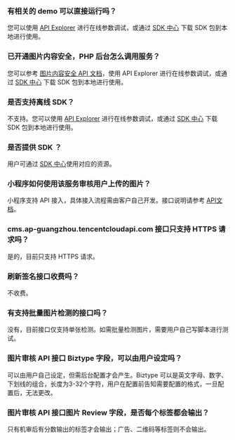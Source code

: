 ### 有相关的 demo 可以直接运行吗？
您可以使用 [API Explorer](https://console.cloud.tencent.com/api/explorer?Product=cvm&Version=2017-03-12&Action=DescribeZones&SignVersion=) 进行在线参数调试，或通过 [ SDK 中心](https://cloud.tencent.com/document/sdk) 下载 SDK 包到本地进行使用。

### 已开通图片内容安全，PHP 后台怎么调用服务？
您可以参考 [图片内容安全 API 文档](https://cloud.tencent.com/document/product/1125/53276)，使用 API Explorer 进行在线参数调试，或通过 [SDK 中心](https://cloud.tencent.com/document/sdk) 下载 SDK 包到本地进行使用。

### 是否支持离线 SDK？
不支持。您可以使用  [API Explorer](https://console.cloud.tencent.com/api/explorer?Product=cvm&Version=2017-03-12&Action=DescribeZones&SignVersion=) 进行在线参数调试，或通过 [SDK 中心](https://cloud.tencent.com/document/sdk) 下载 SDK 包到本地进行使用。

### 是否提供 SDK ？
用户可通过 [SDK 中心](https://cloud.tencent.com/document/sdk)使用对应的资源。


### 小程序如何使用该服务审核用户上传的图片？
小程序支持 API 接入，具体接入流程需由客户自己开发。接口说明请参考 [API文档](https://cloud.tencent.com/document/product/1125/53273)。

### cms.ap-guangzhou.tencentcloudapi.com 接口只支持 HTTPS 请求吗？
是的，目前只支持 HTTPS 请求。

### 刷新签名接口收费吗？
不收费。

### 有支持批量图片检测的接口吗？
没有，目前接口仅支持单张检测。如需批量检测图片，需要用户自己写脚本进行测试。

### 图片审核 API 接口 Biztype 字段，可以由用户设定吗？
可以由用户自己设定，但需后台配置才会产生。Biztype 可以是英文字母、数字、下划线的组合，长度为3-32个字符，用户在配置前告知需要配置的格式，一旦配置后，无法更改。

### 图片审核 API 接口图片 Review 字段，是否每个标签都会输出？
只有机审后有分数输出的标签才会输出；广告、二维码等标签则不会输出。
